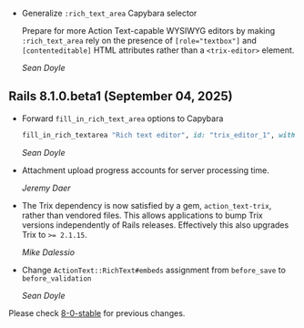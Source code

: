 *   Generalize `:rich_text_area` Capybara selector

    Prepare for more Action Text-capable WYSIWYG editors by making
    `:rich_text_area` rely on the presence of `[role="textbox"]` and
    `[contenteditable]` HTML attributes rather than a `<trix-editor>` element.

    *Sean Doyle*

## Rails 8.1.0.beta1 (September 04, 2025) ##

*   Forward `fill_in_rich_text_area` options to Capybara

    ```ruby
    fill_in_rich_textarea "Rich text editor", id: "trix_editor_1", with: "Hello world!"
    ```

    *Sean Doyle*

*   Attachment upload progress accounts for server processing time.

    *Jeremy Daer*

*   The Trix dependency is now satisfied by a gem, `action_text-trix`, rather than vendored
    files. This allows applications to bump Trix versions independently of Rails
    releases. Effectively this also upgrades Trix to `>= 2.1.15`.

    *Mike Dalessio*

*   Change `ActionText::RichText#embeds` assignment from `before_save` to `before_validation`

    *Sean Doyle*

Please check [8-0-stable](https://github.com/rails/rails/blob/8-0-stable/actiontext/CHANGELOG.md) for previous changes.

